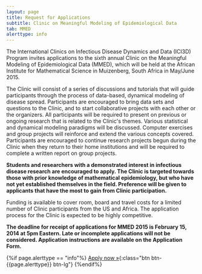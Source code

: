 ```yaml
---
layout: page
title: Request for Applications
subtitle: Clinic on Meaningful Modeling of Epidemiological Data
tab: MMED
alerttype: info
---
```

The International Clinics on Infectious Disease Dynamics and Data (ICI3D) Program invites applications to the sixth annual Clinic on the Meaningful Modeling of Epidemiological Data (MMED), which will be held at the African Institute for Mathematical Science in Muizenberg, South Africa in May/June 2015.

The Clinic will consist of a series of discussions and tutorials that will guide participants through the process of data-based, dynamical modeling of disease spread. Participants are encouraged to bring data sets and questions to the Clinic, and to start collaborative projects with each other or the organizers. All participants will be required to present on previous or ongoing research that is related to the Clinic's themes. Various statistical and dynamical modeling paradigms will be discussed. Computer exercises and group projects will reinforce and extend the various concepts covered. Participants are encouraged to continue research projects begun during the Clinic when they return to their home institutions and will be required to complete a written report on group projects.

**Students and researchers with a demonstrated interest in infectious disease research are encouraged to apply. The Clinic is targeted towards those with prior knowledge of mathematical epidemiology, but who have not yet established themselves in the field. Preference will be given to applicants that have the most to gain from Clinic participation.**

Funding is available to cover room, board and travel costs for a limited number of Clinic participants from the US and Africa. The application process for the Clinic is expected to be highly competitive.

**The deadline for receipt of applications for MMED 2015 is February 15, 2014 at 5pm Eastern. Late or incomplete applications will not be considered. Application instructions are available on the Application Form.**

{%if page.alerttype == "info"%}
[Apply now »](http://epi.ufl.edu/ici3d/mmed-application-form/ "Application Form"){:class="btn btn-{{page.alerttype}} btn-lg"}
{%endif%}
